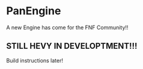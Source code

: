 # PanEngine
A new Engine has come for the FNF Community!!
## STILL HEVY IN DEVELOPTMENT!!!

Build instructions later!
